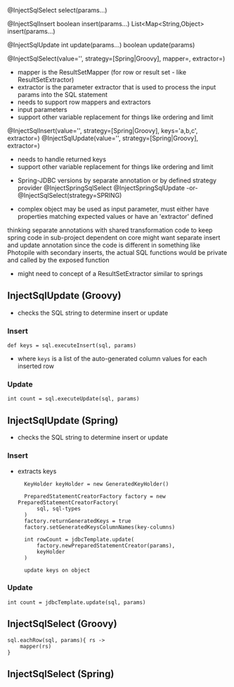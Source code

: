 
@InjectSqlSelect
<type> select(params...)

@InjectSqlInsert
boolean insert(params...)
List<Map<String,Object> insert(params...)

@InjectSqlUpdate
int update(params...)
boolean update(params)


@InjectSqlSelect(value='', strategy=[Spring|Groovy], mapper=<mapper-class>, extractor=<extractor-class>)
* mapper is the ResultSetMapper (for row or result set - like ResultSetExtractor)
* extractor is the parameter extractor that is used to process the input params into the SQL statement
* needs to support row mappers and extractors
* input parameters
* support other variable replacement for things like ordering and limit

@InjectSqlInsert(value='', strategy=[Spring|Groovy], keys='a,b,c', extractor=<extractor-class>)
@InjectSqlUpdate(value='', strategy=[Spring|Groovy], extractor=<extractor-class>)
* needs to handle returned keys
* support other variable replacement for things like ordering and limit

- Spring-JDBC versions by separate annotation or by defined strategy provider
@InjectSpringSqlSelect
@InjectSpringSqlUpdate
-or-
@InjectSqlSelect(strategy=SPRING)

* complex object may be used as input parameter, must either have properties matching expected values or have an 'extractor' defined

thinking separate annotations with shared transformation code to keep spring code in sub-project dependent on core
might want separate insert and update annotation since the code is different
in something like Photopile with secondary inserts, the actual SQL functions would be private and called by the exposed function

- might need to concept of a ResultSetExtractor similar to springs

## InjectSqlUpdate (Groovy)

* checks the SQL string to determine insert or update

### Insert

    def keys = sql.executeInsert(sql, params)
    
- where `keys` is a list of the auto-generated column values for each inserted row

### Update

    int count = sql.executeUpdate(sql, params)

## InjectSqlUpdate (Spring)

* checks the SQL string to determine insert or update

### Insert

* extracts keys

        KeyHolder keyHolder = new GeneratedKeyHolder()

        PreparedStatementCreatorFactory factory = new PreparedStatementCreatorFactory(
            sql, sql-types
        )
        factory.returnGeneratedKeys = true
        factory.setGeneratedKeysColumnNames(key-columns)

        int rowCount = jdbcTemplate.update(
            factory.newPreparedStatementCreator(params),
            keyHolder
        )
        
        update keys on object

### Update

    int count = jdbcTemplate.update(sql, params)


## InjectSqlSelect (Groovy)

    sql.eachRow(sql, params){ rs ->
        mapper(rs)
    }
    
## InjectSqlSelect (Spring)

    
